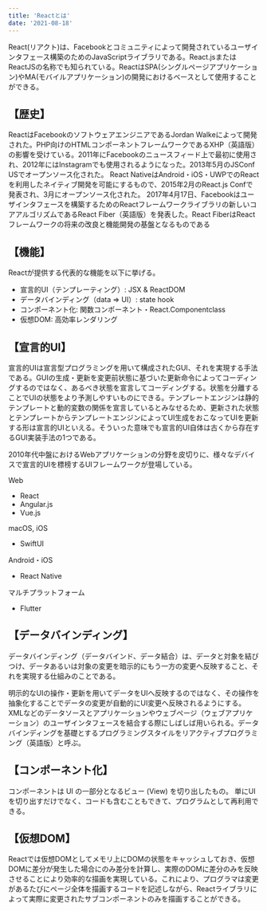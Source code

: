 ```yaml
---
title: 'Reactとは'
date: '2021-08-18'
---
```


React(リアクト)は、Facebookとコミュニティによって開発されているユーザインタフェース構築のためのJavaScriptライブラリである。React.jsまたはReactJSの名称でも知られている。ReactはSPA(シングルページアプリケーション)やMA(モバイルアプリケーション)の開発におけるベースとして使用することができる。

## 【歴史】
ReactはFacebookのソフトウェアエンジニアであるJordan Walkeによって開発された。PHP向けのHTMLコンポーネントフレームワークであるXHP（英語版）の影響を受けている。2011年にFacebookのニュースフィード上で最初に使用され、2012年にはInstagramでも使用されるようになった。2013年5月のJSConf USでオープンソース化された。
React NativeはAndroid・iOS・UWPでのReactを利用したネイティブ開発を可能にするもので、2015年2月のReact.js Confで発表され、3月にオープンソース化された。
2017年4月17日、Facebookはユーザインタフェースを構築するためのReactフレームワークライブラリの新しいコアアルゴリズムであるReact Fiber（英語版）を発表した。React FiberはReactフレームワークの将来の改良と機能開発の基盤となるものである

## 【機能】
Reactが提供する代表的な機能を以下に挙げる。
- 宣言的UI（テンプレーティング）: JSX & ReactDOM
- データバインディング（data ⇒ UI）: state hook
- コンポーネント化: 関数コンポーネント・React.Componentclass
- 仮想DOM: 高効率レンダリング

## 【宣言的UI】
宣言的UIは宣言型プログラミングを用いて構成されたGUI、それを実現する手法である。GUIの生成・更新を変更前状態に基づいた更新命令によってコーディングするのではなく、あるべき状態を宣言してコーディングする。状態を分離することでUIの状態をより予測しやすいものにできる。テンプレートエンジンは静的テンプレートと動的変数の関係を宣言しているとみなせるため、更新された状態とテンプレートからテンプレートエンジンによってUI生成をおこなってUIを更新する形は宣言的UIといえる。そういった意味でも宣言的UI自体は古くから存在するGUI実装手法の1つである。

2010年代中盤におけるWebアプリケーションの分野を皮切りに、様々なデバイスで宣言的UIを標榜するUIフレームワークが登場している。

Web
- React
- Angular.js
- Vue.js

macOS, iOS
- SwiftUI

Android・iOS
- React Native

マルチプラットフォーム
- Flutter

## 【データバインディング】
データバインディング（データバインド、データ結合）は、データと対象を結びつけ、データあるいは対象の変更を暗示的にもう一方の変更へ反映すること、それを実現する仕組みのことである。

明示的なUIの操作・更新を用いてデータをUIへ反映するのではなく、その操作を抽象化することでデータの変更が自動的にUI変更へ反映されるようにする。XMLなどのデータソースとアプリケーションやウェブページ（ウェブアプリケーション）のユーザインタフェースを結合する際にしばしば用いられる。データバインディングを基礎とするプログラミングスタイルをリアクティブプログラミング（英語版）と呼ぶ。

## 【コンポーネント化】
コンポーネントは UI の一部分となるビュー (View) を切り出したもの。
単にUIを切り出すだけでなく、コードも含むこともできて、プログラムとして再利用できる。

## 【仮想DOM】
Reactでは仮想DOMとしてメモリ上にDOMの状態をキャッシュしておき、仮想DOMに差分が発生した場合にのみ差分を計算し、実際のDOMに差分のみを反映させることにより効率的な描画を実現している。これにより、プログラマは変更があるたびにページ全体を描画するコードを記述しながら、Reactライブラリによって実際に変更されたサブコンポーネントのみを描画することができる。